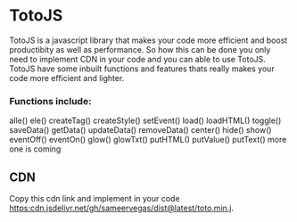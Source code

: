 # TotoJS
TotoJS is a javascript library that makes your code more
efficient and boost productibity as well as performance.
So how this can be done you only need to implement CDN in your code and you can able to use TotoJS.
TotoJS have some inbuilt functions and features thats really makes your code more efficient and lighter.
### Functions include:
alle()
ele()
createTag()
createStyle()
setEvent()
load()
loadHTML()
toggle()
saveData()
getData()
updateData()
removeData()
center()
hide()
show()
eventOff()
eventOn()
glow()
glowTxt()
putHTML()
putValue()
putText()
more one is coming
## CDN 
Copy this cdn link and implement in your code [https:cdn.jsdelivr.net/gh/sameervegas/dist@latest/toto.min.j](https:cdn.jsdelivr.net/gh/sameervegas/dist@latest/toto.min.js).


